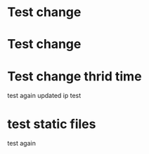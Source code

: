 # Test change
# Test change
# Test change thrid time
test again
updated ip test
# test static files
test again 
